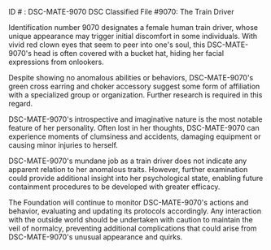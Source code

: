 ID # : DSC-MATE-9070
DSC Classified File #9070: The Train Driver

Identification number 9070 designates a female human train driver, whose unique appearance may trigger initial discomfort in some individuals. With vivid red clown eyes that seem to peer into one's soul, this DSC-MATE-9070's head is often covered with a bucket hat, hiding her facial expressions from onlookers.

Despite showing no anomalous abilities or behaviors, DSC-MATE-9070's green cross earring and choker accessory suggest some form of affiliation with a specialized group or organization. Further research is required in this regard.

DSC-MATE-9070's introspective and imaginative nature is the most notable feature of her personality. Often lost in her thoughts, DSC-MATE-9070 can experience moments of clumsiness and accidents, damaging equipment or causing minor injuries to herself.

DSC-MATE-9070's mundane job as a train driver does not indicate any apparent relation to her anomalous traits. However, further examination could provide additional insight into her psychological state, enabling future containment procedures to be developed with greater efficacy.

The Foundation will continue to monitor DSC-MATE-9070's actions and behavior, evaluating and updating its protocols accordingly. Any interaction with the outside world should be undertaken with caution to maintain the veil of normalcy, preventing additional complications that could arise from DSC-MATE-9070's unusual appearance and quirks.